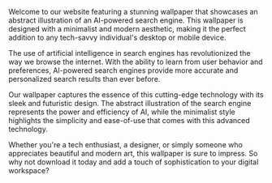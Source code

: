 <!--
Write me content for website with wallpaper "A wallpaper featuring an abstract illustration of an AI-powered search engine, with a minimalist and modern design."
-->

<!--font:The font that would best fit for your website is "Open Sans".-->

Welcome to our website featuring a stunning wallpaper that showcases an abstract illustration of an AI-powered search engine. This wallpaper is designed with a minimalist and modern aesthetic, making it the perfect addition to any tech-savvy individual's desktop or mobile device.

The use of artificial intelligence in search engines has revolutionized the way we browse the internet. With the ability to learn from user behavior and preferences, AI-powered search engines provide more accurate and personalized search results than ever before.

Our wallpaper captures the essence of this cutting-edge technology with its sleek and futuristic design. The abstract illustration of the search engine represents the power and efficiency of AI, while the minimalist style highlights the simplicity and ease-of-use that comes with this advanced technology.

Whether you're a tech enthusiast, a designer, or simply someone who appreciates beautiful and modern art, this wallpaper is sure to impress. So why not download it today and add a touch of sophistication to your digital workspace?
